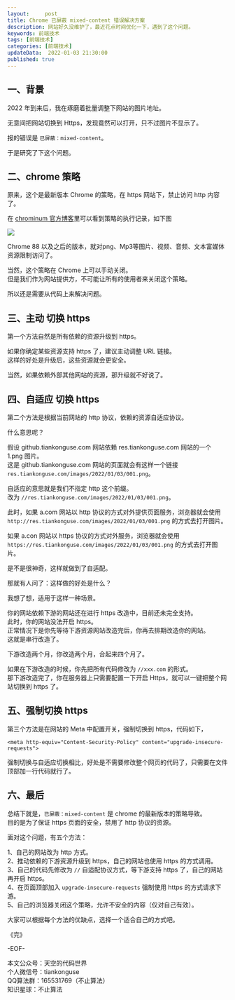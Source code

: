 ```yaml
---   
layout:     post  
title: Chrome 已屏蔽 mixed-content 错误解决方案
description: 网站好久没维护了，最近花点时间优化一下，遇到了这个问题。       
keywords: 前端技术  
tags: [前端技术]    
categories: [前端技术]  
updateData:  2022-01-03 21:30:00  
published: true  
---  
```



## 一、背景  

2022 年到来后，我在琢磨着批量调整下网站的图片地址。  


无意间把网站切换到 Https，发现竟然可以打开，只不过图片不显示了。  


报的错误是 `已屏蔽：mixed-content`。  


于是研究了下这个问题。  


## 二、chrome 策略  


原来，这个是最新版本 Chrome 的策略，在 https 网站下，禁止访问 http 内容了。  


在 [chrominum 官方博客](https://blog.chromium.org/2020/02/protecting-users-from-insecure.html)里可以看到策略的执行记录，如下图  


![](//res.tiankonguse.com/images/2022/01/03/001.png)  


Chrome 88 以及之后的版本，就对png、Mp3等图片、视频、音频、文本富媒体资源限制访问了。  


当然，这个策略在 Chrome 上可以手动关闭。  
但是我们作为网站提供方，不可能让所有的使用者来关闭这个策略。  


所以还是需要从代码上来解决问题。  


## 三、主动 切换 https  


第一个方法自然是所有依赖的资源升级到 https。  


如果你确定某些资源支持 https 了，建议主动调整 URL 链接。  
这样的好处是升级后，这些资源就会更安全。  


当然，如果依赖外部其他网站的资源，那升级就不好说了。  



## 四、自适应 切换 https


第二个方法是根据当前网站的 http 协议，依赖的资源自适应协议。  


什么意思呢？  


假设 github.tiankonguse.com 网站依赖 res.tiankonguse.com 网站的一个 1.png 图片。  
这是 github.tiankonguse.com 网站的页面就会有这样一个链接 `res.tiankonguse.com/images/2022/01/03/001.png`。  


自适应的意思就是我们不指定 http 这个前缀。  
改为 `//res.tiankonguse.com/images/2022/01/03/001.png`。  


此时，如果 a.com 网站以 http 协议的方式对外提供页面服务，浏览器就会使用 `http://res.tiankonguse.com/images/2022/01/03/001.png` 的方式去打开图片。  


如果 a.con 网站以 https 协议的方式对外服务，浏览器就会使用 `https://res.tiankonguse.com/images/2022/01/03/001.png` 的方式去打开图片。  


是不是很神奇，这样就做到了自适配。  


那就有人问了：这样做的好处是什么？  


我想了想，适用于这样一种场景。  

你的网站依赖下游的网站还在进行 https 改造中，目前还未完全支持。  
此时，你的网站没法开启 https。  
正常情况下是你先等待下游资源网站改造完后，你再去排期改造你的网站。  
这就是串行改造了。  


下游改造两个月，你改造两个月，合起来四个月了。  


如果在下游改造的时候，你先把所有代码修改为 `//xxx.com` 的形式。  
那下游改造完了，你在服务器上只需要配置一下开启 Https，就可以一键把整个网站切换到 https 了。  



## 五、强制切换 https

第三个方法是在网站的 Meta 中配置开关，强制切换到 https，代码如下，  


```
<meta http-equiv="Content-Security-Policy" content="upgrade-insecure-requests">
```


强制切换与自适应切换相比，好处是不需要修改整个网页的代码了，只需要在文件顶部加一行代码就行了。  



## 六、最后  


总结下就是，`已屏蔽：mixed-content` 是 chrome 的最新版本的策略导致。  
目的是为了保证 https 页面的安全，禁用了 http 协议的资源。  


面对这个问题，有五个方法：  


1、自己的网站改为 http 方式。  
2、推动依赖的下游资源升级到 https，自己的网站也使用 https 的方式调用。  
3、自己的代码先修改为 `//` 自适配协议方式，等下游支持 https 了，自己的网站再开启 https。  
4、在页面顶部加入 `upgrade-insecure-requests` 强制使用 https 的方式请求下游。  
5、自己的浏览器关闭这个策略，允许不安全的内容（仅对自己有效）。  


大家可以根据每个方法的优缺点，选择一个适合自己的方式吧。  



《完》  


-EOF-  



本文公众号：天空的代码世界  
个人微信号：tiankonguse  
QQ算法群：165531769（不止算法）  
知识星球：不止算法  


